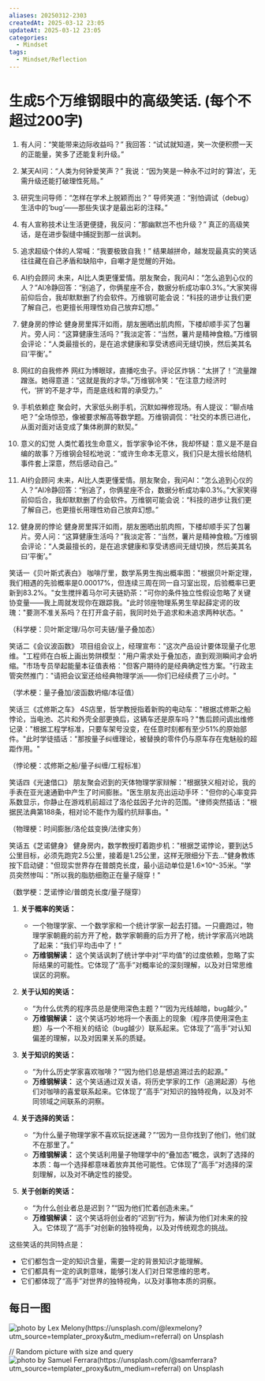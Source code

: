 ```yaml
---
aliases: 20250312-2303
createdAt: 2025-03-12 23:05
updateAt: 2025-03-12 23:05
categories:
  - Mindset
tags:
  - Mindset/Reflection
---
```

# 生成5个万维钢眼中的高级笑话. (每个不超过200字)
1. 有人问：“笑能带来边际收益吗？” 我回答：“试试就知道，笑一次便积攒一天的正能量，笑多了还能复利升级。”
    
2. 某天AI问：“人类为何钟爱笑声？” 我说：“因为笑是一种永不过时的‘算法’，无需升级还能打破理性死局。”
    
3. 研究生问导师：“怎样在学术上脱颖而出？” 导师笑道：“别怕调试（debug）生活中的‘bug’——那些失误才是最出彩的注释。”
    
4. 有人宣称技术让生活更便捷，我反问：“那幽默岂不也升级？” 真正的高级笑话，是在进步裂缝中捕捉到那一丝讽刺。
    
5. 追求超级个体的人常喊：“我要极致自我！” 结果越拼命，越发现最真实的笑话往往藏在自己矛盾和缺陷中，自嘲才是觉醒的开始。

6. AI约会顾问
未来，AI比人类更懂爱情。朋友聚会，我问AI：“怎么追到心仪的人？”AI冷静回答：“别追了，你俩星座不合，数据分析成功率0.3%。”大家笑得前仰后合，我却默默删了约会软件。万维钢可能会说：“科技的进步让我们更了解自己，也更擅长用理性劝自己放弃幻想。”

7. 健身房的悖论
健身房里挥汗如雨，朋友圈晒出肌肉照，下楼却顺手买了包薯片。旁人问：“这算健康生活吗？”我淡定答：“当然，薯片是精神食粮。”万维钢会评论：“人类最擅长的，是在追求健康和享受诱惑间无缝切换，然后美其名曰‘平衡’。”

3. 网红的自我修养
网红为博眼球，直播吃虫子。评论区炸锅：“太拼了！”流量蹭蹭涨。她得意道：“这就是我的才华。”万维钢冷笑：“在注意力经济时代，‘拼’的不是才华，而是底线和胃的承受力。”

4. 手机依赖症
聚会时，大家低头刷手机，沉默如禅修现场。有人提议：“聊点啥吧？”全场惊恐，像被要求解高等数学题。万维钢调侃：“社交的本质已进化，从面对面对话变成了集体刷屏的默契。”

5. 意义的幻觉
人类忙着找生命意义，哲学家争论不休，我却怀疑：意义是不是自编的故事？万维钢会轻松地说：“或许生命本无意义，我们只是太擅长给随机事件套上深意，然后感动自己。”

6. AI约会顾问
未来，AI比人类更懂爱情。朋友聚会，我问AI：“怎么追到心仪的人？”AI冷静回答：“别追了，你俩星座不合，数据分析成功率0.3%。”大家笑得前仰后合，我却默默删了约会软件。万维钢可能会说：“科技的进步让我们更了解自己，也更擅长用理性劝自己放弃幻想。”

7. 健身房的悖论
健身房里挥汗如雨，朋友圈晒出肌肉照，下楼却顺手买了包薯片。旁人问：“这算健康生活吗？”我淡定答：“当然，薯片是精神食粮。”万维钢会评论：“人类最擅长的，是在追求健康和享受诱惑间无缝切换，然后美其名曰‘平衡’。”


笑话一《贝叶斯式表白》
咖啡厅里，数学系男生掏出概率图："根据贝叶斯定理，我们相遇的先验概率是0.00017%，但连续三周在同一自习室出现，后验概率已更新到83.2%。"女生搅拌着马尔可夫链奶茶："可你的条件独立性假设忽略了关键协变量——我上周就发现你在跟踪我。"此时邻座物理系男生举起薛定谔的玫瑰："要测不准关系吗？在打开盒子前，我同时处于追求和未追求两种状态。"

（科学梗：贝叶斯定理/马尔可夫链/量子叠加态）

笑话二《会议波函数》
项目组会议上，经理宣布："这次产品设计要体现量子化思维。"工程师在白板上画出势阱模型："用户需求处于叠加态，直到观测瞬间才会坍缩。"市场专员举起能量本征值表格："但客户期待的是经典确定性方案。"行政主管突然推门："请把会议室还给经典物理学派——你们已经续费了三小时。"

（学术梗：量子叠加/波函数坍缩/本征值）

笑话三《忒修斯之车》
4S店里，哲学教授指着新购的电动车："根据忒修斯之船悖论，当电池、芯片和外壳全部更换后，这辆车还是原车吗？"售后顾问调出维修记录："根据工程学标准，只要车架号没变，在任意时刻都有至少51%的原始部件。"此时学徒插话："那按量子纠缠理论，被替换的零件仍与原车存在鬼魅般的超距作用。"

（悖论梗：忒修斯之船/量子纠缠/工程标准）

笑话四《光速借口》
朋友聚会迟到的天体物理学家辩解："根据狭义相对论，我的手表在亚光速通勤中产生了时间膨胀。"医生朋友亮出运动手环："但你的心率变异系数显示，你静止在游戏机前超过了洛伦兹因子允许的范围。"律师突然插话："根据民法典第188条，相对论不能作为履约抗辩事由。"

（物理梗：时间膨胀/洛伦兹变换/法律实务）

笑话五《芝诺健身》
健身房内，数学教授盯着跑步机："根据芝诺悖论，要到达5公里目标，必须先跑完2.5公里，接着是1.25公里，这样无限细分下去..."健身教练按下启动键："但现实世界存在普朗克长度，最小运动单位是1.6×10^-35米。"学员突然惨叫："所以我的脂肪细胞正在量子隧穿！"

（数学梗：芝诺悖论/普朗克长度/量子隧穿）

1.  **关于概率的笑话：**

    * 一个物理学家、一个数学家和一个统计学家一起去打猎。一只鹿跑过，物理学家朝鹿的前方开了枪，数学家朝鹿的后方开了枪，统计学家高兴地跳了起来：“我们平均击中了！”
    * **万维钢解读：** 这个笑话讽刺了统计学中对“平均值”的过度依赖，忽略了实际结果的可能性。它体现了“高手”对概率论的深刻理解，以及对日常思维误区的洞察。

2.  **关于认知的笑话：**

    * “为什么优秀的程序员总是使用深色主题？”“因为光线越暗，bug越少。”
    * **万维钢解读：** 这个笑话巧妙地将一个表面上的现象（程序员使用深色主题）与一个不相关的结论（bug越少）联系起来。它体现了“高手”对认知偏差的理解，以及对因果关系的质疑。

3.  **关于知识的笑话：**

    * “为什么历史学家喜欢咖啡？”“因为他们总是想追溯过去的起源。”
    * **万维钢解读：** 这个笑话通过双关语，将历史学家的工作（追溯起源）与他们对咖啡的喜爱联系起来。它体现了“高手”对知识的独特视角，以及对不同领域之间联系的洞察。

4.  **关于选择的笑话：**

    * “为什么量子物理学家不喜欢玩捉迷藏？”“因为一旦你找到了他们，他们就不在那里了。”
    * **万维钢解读：** 这个笑话利用量子物理学中的“叠加态”概念，讽刺了选择的本质：每一个选择都意味着放弃其他可能性。它体现了“高手”对选择的深刻理解，以及对不确定性的接受。

5.  **关于创新的笑话：**

    * “为什么创业者总是迟到？”“因为他们忙着创造未来。”
    * **万维钢解读：** 这个笑话将创业者的“迟到”行为，解读为他们对未来的投入。它体现了“高手”对创新的独特视角，以及对传统观念的挑战。

这些笑话的共同特点是：

* 它们都包含一定的知识含量，需要一定的背景知识才能理解。
* 它们都具有一定的讽刺意味，能够引发人们对日常思维的思考。
* 它们都体现了“高手”对世界的独特视角，以及对事物本质的洞察。


## 每日一图
![photo by Lex Melony(https://unsplash.com/@lexmelony?utm_source=templater_proxy&utm_medium=referral) on Unsplash](https://images.unsplash.com/photo-1629970815849-402b18449245?crop=entropy&cs=srgb&fm=jpg&ixid=M3w2NDU1OTF8MHwxfHJhbmRvbXx8fHx8fHx8fDE3NDE3OTE5MTN8&ixlib=rb-4.0.3&q=85&w=800&h=600)

// Random picture with size and query
![photo by Samuel Ferrara(https://unsplash.com/@samferrara?utm_source=templater_proxy&utm_medium=referral) on Unsplash](https://images.unsplash.com/photo-1473800447596-01729482b8eb?crop=entropy&cs=srgb&fm=jpg&ixid=M3w2NDU1OTF8MHwxfHJhbmRvbXx8fHx8fHx8fDE3NDE3OTE5MTR8&ixlib=rb-4.0.3&q=85&w=800&h=800)
